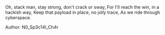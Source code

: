 Oh, stack man, stay strong, don't crack or sway,
For I'll reach the win, in a hackish way,
Keep that payload in place, no jolly trace,
As we ride through cyberspace.

Author: N0_Sp3c14l_Ch4r
